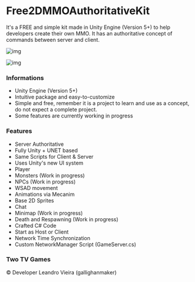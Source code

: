 # Free2DMMOAuthoritativeKit
It's a FREE and simple kit made in Unity Engine (Version 5+) to help developers create their own MMO. It has an authoritative concept of commands between server and client.

![img](https://image.prntscr.com/image/0cJNX_7BTkihpq767E6tvg.png)

![img](https://i.imgur.com/m4M3bHi.png)

### Informations ###

* Unity Engine (Version 5+)
* Intuitive package and easy-to-customize
* Simple and free, remember it is a project to learn and use as a concept, do not expect a complete project.
* Some features are currently working in progress

### Features ###

* Server Authoritative
* Fully Unity + UNET based
* Same Scripts for Client & Server
* Uses Unity's new UI system
* Player
* Monsters (Work in progress)
* NPCs (Work in progress)
* WSAD movement
* Animations via Mecanim
* Base 2D Sprites
* Chat
* Minimap (Work in progress)
* Death and Respawning (Work in progress)
* Crafted C# Code
* Start as Host or Client
* Network Time Synchronization
* Custom NetworkManager Script (GameServer.cs)

### Two TV Games ###

:copyright: Developer Leandro Vieira (gallighanmaker)
